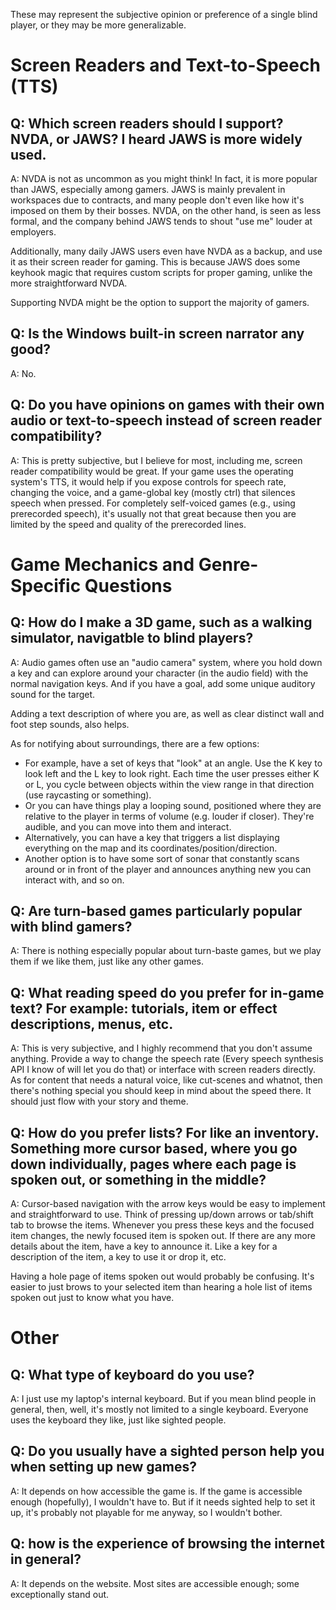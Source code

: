 These may represent the subjective opinion or preference of a single blind player, or they may be more generalizable.

# Screen Readers and Text-to-Speech (TTS)

## Q: Which screen readers should I support? NVDA, or JAWS? I heard JAWS is more widely used.

A: NVDA is not as uncommon as you might think! In fact, it is more popular than JAWS, especially among gamers. JAWS is mainly prevalent in workspaces due to contracts, and many people don't even like how it's imposed on them by their bosses. NVDA, on the other hand, is seen as less formal, and the company behind JAWS tends to shout "use me" louder at employers.

Additionally, many daily JAWS users even have NVDA as a backup, and use it as their screen reader for gaming. This is because JAWS does some keyhook magic that requires custom scripts for proper gaming, unlike the more straightforward NVDA.

Supporting NVDA might be the option to support the majority of gamers.

## Q: Is the Windows built-in screen narrator any good?
A: No.

## Q: Do you have opinions on games with their own audio or text-to-speech instead of screen reader compatibility?
A: This is pretty subjective, but I believe for most, including me, screen reader compatibility would be great. If your game uses the operating system's TTS, it would help if you expose controls for speech rate, changing the voice, and a game-global key (mostly ctrl) that silences speech when pressed. For completely self-voiced games (e.g., using prerecorded speech), it's usually not that great because then you are limited by the speed and quality of the prerecorded lines.


# Game Mechanics and Genre-Specific Questions


## Q: How do I make a 3D game, such as a walking simulator, navigatble to blind players?
A: Audio games often use an "audio camera" system, where you hold down a key and can explore around your character (in the audio field) with the normal navigation keys. And if you have a goal, add some unique auditory sound for the target. 

Adding a text description of where you are, as well as clear distinct wall and foot step sounds, also helps.

As for notifying about surroundings, there are a few options:

- For example, have a set of keys that "look" at an angle. Use the K key to look left and the L key to look right. Each time the user presses either K or L, you cycle between objects within the view range in that direction (use raycasting or something).
- Or you can have things play a looping sound, positioned where they are relative to the player in terms of volume (e.g. louder if closer). They're audible, and you can move into them and interact.
- Alternatively, you can have a key that triggers a list displaying everything on the map and its coordinates/position/direction.
- Another option is to have some sort of sonar that constantly scans around or in front of the player and announces anything new you can interact with, and so on.

## Q: Are turn-based games particularly popular with blind gamers?
A: There is nothing especially popular about turn-baste games, but we play them if we like them, just like any other games.

## Q: What reading speed do you prefer for in-game text? For example: tutorials, item or effect descriptions, menus, etc.
A: This is very subjective, and I highly recommend that you don't assume anything. Provide a way to change the speech rate (Every speech synthesis API I know of will let you do that) or interface with screen readers directly. As for content that needs a natural voice, like cut-scenes and whatnot, then there's nothing special you should keep in mind about the speed there. It should just flow with your story and theme.

## Q: How do you prefer lists? For like an inventory. Something more cursor based, where you go down individually, pages where each page is spoken out, or something in the middle?
A: Cursor-based navigation with the arrow keys would be easy to implement and straightforward to use. Think of pressing up/down arrows or tab/shift tab to browse the items. Whenever you press these keys and the focused item changes, the newly focused item is spoken out. If there are any more details about the item, have a key to announce it. Like a key for a description of the item, a key to use it or drop it, etc.

Having a hole page of items spoken out would probably be confusing. It's easier to just brows to your selected item than hearing a hole list of items spoken out just to know what you have.

# Other

## Q: What type of keyboard do you use?
A: I just use my laptop's internal keyboard. But if you mean blind people in general, then, well, it's mostly not limited to a single keyboard. Everyone uses the keyboard they like, just like sighted people.

## Q: Do you usually have a sighted person help you when setting up new games?
A: It depends on how accessible the game is. If the game is accessible enough (hopefully), I wouldn't have to. But if it needs sighted help to set it up, it's probably not playable for me anyway, so I wouldn't bother.

## Q: how is the experience of browsing the internet in general?
A: It depends on the website. Most sites are accessible enough; some exceptionally stand out.
